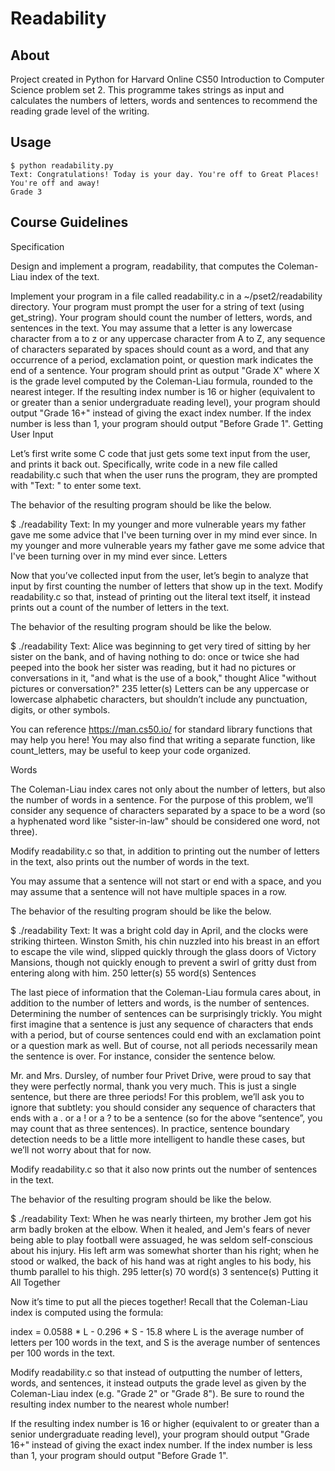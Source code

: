 # Readability

## About

Project created in Python for Harvard Online CS50 Introduction to Computer Science problem set 2.
This programme takes strings as input and calculates the numbers of letters, words and sentences to recommend the reading grade level of the writing.

## Usage

```
$ python readability.py
Text: Congratulations! Today is your day. You're off to Great Places! You're off and away!
Grade 3
```

## Course Guidelines

Specification

Design and implement a program, readability, that computes the Coleman-Liau index of the text.

Implement your program in a file called readability.c in a ~/pset2/readability directory.
Your program must prompt the user for a string of text (using get_string).
Your program should count the number of letters, words, and sentences in the text. You may assume that a letter is any lowercase character from a to z or any uppercase character from A to Z, any sequence of characters separated by spaces should count as a word, and that any occurrence of a period, exclamation point, or question mark indicates the end of a sentence.
Your program should print as output "Grade X" where X is the grade level computed by the Coleman-Liau formula, rounded to the nearest integer.
If the resulting index number is 16 or higher (equivalent to or greater than a senior undergraduate reading level), your program should output "Grade 16+" instead of giving the exact index number. If the index number is less than 1, your program should output "Before Grade 1".
Getting User Input

Let’s first write some C code that just gets some text input from the user, and prints it back out. Specifically, write code in a new file called readability.c such that when the user runs the program, they are prompted with "Text: " to enter some text.

The behavior of the resulting program should be like the below.

$ ./readability
Text: In my younger and more vulnerable years my father gave me some advice that I've been turning over in my mind ever since.
In my younger and more vulnerable years my father gave me some advice that I've been turning over in my mind ever since.
Letters

Now that you’ve collected input from the user, let’s begin to analyze that input by first counting the number of letters that show up in the text. Modify readability.c so that, instead of printing out the literal text itself, it instead prints out a count of the number of letters in the text.

The behavior of the resulting program should be like the below.

$ ./readability
Text: Alice was beginning to get very tired of sitting by her sister on the bank, and of having nothing to do: once or twice she had peeped into the book her sister was reading, but it had no pictures or conversations in it, "and what is the use of a book," thought Alice "without pictures or conversation?"
235 letter(s)
Letters can be any uppercase or lowercase alphabetic characters, but shouldn’t include any punctuation, digits, or other symbols.

You can reference https://man.cs50.io/ for standard library functions that may help you here! You may also find that writing a separate function, like count_letters, may be useful to keep your code organized.

Words

The Coleman-Liau index cares not only about the number of letters, but also the number of words in a sentence. For the purpose of this problem, we’ll consider any sequence of characters separated by a space to be a word (so a hyphenated word like "sister-in-law" should be considered one word, not three).

Modify readability.c so that, in addition to printing out the number of letters in the text, also prints out the number of words in the text.

You may assume that a sentence will not start or end with a space, and you may assume that a sentence will not have multiple spaces in a row.

The behavior of the resulting program should be like the below.

$ ./readability
Text: It was a bright cold day in April, and the clocks were striking thirteen. Winston Smith, his chin nuzzled into his breast in an effort to escape the vile wind, slipped quickly through the glass doors of Victory Mansions, though not quickly enough to prevent a swirl of gritty dust from entering along with him.
250 letter(s)
55 word(s)
Sentences

The last piece of information that the Coleman-Liau formula cares about, in addition to the number of letters and words, is the number of sentences. Determining the number of sentences can be surprisingly trickly. You might first imagine that a sentence is just any sequence of characters that ends with a period, but of course sentences could end with an exclamation point or a question mark as well. But of course, not all periods necessarily mean the sentence is over. For instance, consider the sentence below.

Mr. and Mrs. Dursley, of number four Privet Drive, were proud to say that they were perfectly normal, thank you very much.
This is just a single sentence, but there are three periods! For this problem, we’ll ask you to ignore that subtlety: you should consider any sequence of characters that ends with a . or a ! or a ? to be a sentence (so for the above “sentence”, you may count that as three sentences). In practice, sentence boundary detection needs to be a little more intelligent to handle these cases, but we’ll not worry about that for now.

Modify readability.c so that it also now prints out the number of sentences in the text.

The behavior of the resulting program should be like the below.

$ ./readability
Text: When he was nearly thirteen, my brother Jem got his arm badly broken at the elbow. When it healed, and Jem's fears of never being able to play football were assuaged, he was seldom self-conscious about his injury. His left arm was somewhat shorter than his right; when he stood or walked, the back of his hand was at right angles to his body, his thumb parallel to his thigh.
295 letter(s)
70 word(s)
3 sentence(s)
Putting it All Together

Now it’s time to put all the pieces together! Recall that the Coleman-Liau index is computed using the formula:

index = 0.0588 * L - 0.296 * S - 15.8
where L is the average number of letters per 100 words in the text, and S is the average number of sentences per 100 words in the text.

Modify readability.c so that instead of outputting the number of letters, words, and sentences, it instead outputs the grade level as given by the Coleman-Liau index (e.g. "Grade 2" or "Grade 8"). Be sure to round the resulting index number to the nearest whole number!

If the resulting index number is 16 or higher (equivalent to or greater than a senior undergraduate reading level), your program should output "Grade 16+" instead of giving the exact index number. If the index number is less than 1, your program should output "Before Grade 1".
